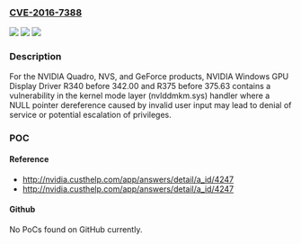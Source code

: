 ### [CVE-2016-7388](https://cve.mitre.org/cgi-bin/cvename.cgi?name=CVE-2016-7388)
![](https://img.shields.io/static/v1?label=Product&message=Quadro%2C%20NVS%2C%20and%20GeForce%20(all%20versions)&color=blue)
![](https://img.shields.io/static/v1?label=Version&message=n%2Fa&color=blue)
![](https://img.shields.io/static/v1?label=Vulnerability&message=Other%20or%20Unknown%2C%20Kernel%20null%20pointer%20dereference&color=brighgreen)

### Description

For the NVIDIA Quadro, NVS, and GeForce products, NVIDIA Windows GPU Display Driver R340 before 342.00 and R375 before 375.63 contains a vulnerability in the kernel mode layer (nvlddmkm.sys) handler where a NULL pointer dereference caused by invalid user input may lead to denial of service or potential escalation of privileges.

### POC

#### Reference
- http://nvidia.custhelp.com/app/answers/detail/a_id/4247
- http://nvidia.custhelp.com/app/answers/detail/a_id/4247

#### Github
No PoCs found on GitHub currently.

